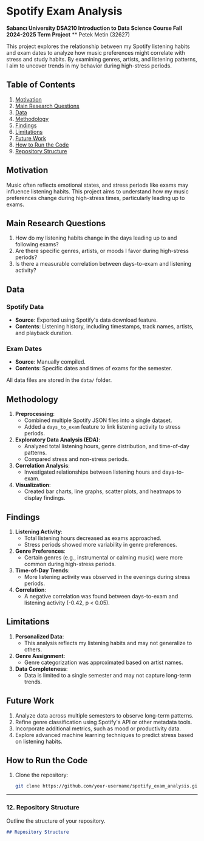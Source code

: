# Spotify Exam Analysis

**Sabancı University DSA210 Introduction to Data Science Course Fall 2024-2025 Term Project**
** Petek Metin (32627)

This project explores the relationship between my Spotify listening habits and exam dates to analyze how music preferences might correlate with stress and study habits. By examining genres, artists, and listening patterns, I aim to uncover trends in my behavior during high-stress periods.

## Table of Contents
1. [Motivation](#motivation)
2. [Main Research Questions](#main-research-questions)
3. [Data](#data)
4. [Methodology](#methodology)
5. [Findings](#findings)
6. [Limitations](#limitations)
7. [Future Work](#future-work)
8. [How to Run the Code](#how-to-run-the-code)
9. [Repository Structure](#repository-structure)

## Motivation

Music often reflects emotional states, and stress periods like exams may influence listening habits. This project aims to understand how my music preferences change during high-stress times, particularly leading up to exams.

## Main Research Questions

1. How do my listening habits change in the days leading up to and following exams?
2. Are there specific genres, artists, or moods I favor during high-stress periods?
3. Is there a measurable correlation between days-to-exam and listening activity?

## Data

### Spotify Data
- **Source**: Exported using Spotify's data download feature.
- **Contents**: Listening history, including timestamps, track names, artists, and playback duration.

### Exam Dates
- **Source**: Manually compiled.
- **Contents**: Specific dates and times of exams for the semester.

All data files are stored in the `data/` folder.

## Methodology

1. **Preprocessing**:
   - Combined multiple Spotify JSON files into a single dataset.
   - Added a `days_to_exam` feature to link listening activity to stress periods.
2. **Exploratory Data Analysis (EDA)**:
   - Analyzed total listening hours, genre distribution, and time-of-day patterns.
   - Compared stress and non-stress periods.
3. **Correlation Analysis**:
   - Investigated relationships between listening hours and days-to-exam.
4. **Visualization**:
   - Created bar charts, line graphs, scatter plots, and heatmaps to display findings.

## Findings

1. **Listening Activity**:
   - Total listening hours decreased as exams approached.
   - Stress periods showed more variability in genre preferences.
2. **Genre Preferences**:
   - Certain genres (e.g., instrumental or calming music) were more common during high-stress periods.
3. **Time-of-Day Trends**:
   - More listening activity was observed in the evenings during stress periods.
4. **Correlation**:
   - A negative correlation was found between days-to-exam and listening activity (-0.42, p < 0.05).

## Limitations

1. **Personalized Data**:
   - This analysis reflects my listening habits and may not generalize to others.
2. **Genre Assignment**:
   - Genre categorization was approximated based on artist names.
3. **Data Completeness**:
   - Data is limited to a single semester and may not capture long-term trends.

## Future Work

1. Analyze data across multiple semesters to observe long-term patterns.
2. Refine genre classification using Spotify's API or other metadata tools.
3. Incorporate additional metrics, such as mood or productivity data.
4. Explore advanced machine learning techniques to predict stress based on listening habits.

## How to Run the Code

1. Clone the repository:
   ```bash
   git clone https://github.com/your-username/spotify_exam_analysis.git


---

### **12. Repository Structure**
Outline the structure of your repository.

```markdown
## Repository Structure


